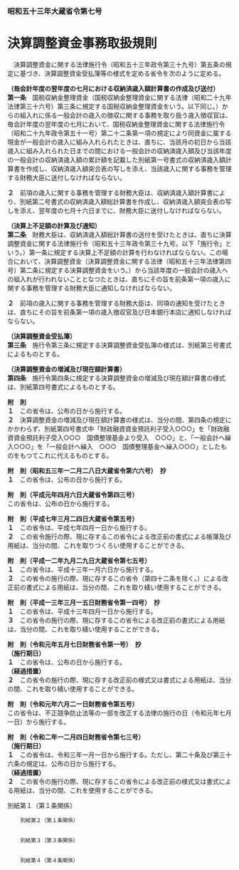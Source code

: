 ### 昭和五十三年大蔵省令第七号  
# 決算調整資金事務取扱規則  
　決算調整資金に関する法律施行令（昭和五十三年政令第三十九号）第五条の規定に基づき、決算調整資金受払簿等の様式を定める省令を次のように定める。  
  
**（毎会計年度の翌年度の七月における収納済歳入額計算書の作成及び送付）**  
**第一条**　国税収納金整理資金（国税収納金整理資金に関する法律（昭和二十九年法律第三十六号）第三条に規定する国税収納金整理資金をいう。以下同じ。）からの組入れに係る一般会計の歳入の徴収に関する事務を取り扱う歳入徴収官は、毎会計年度の翌年度の七月において、国税収納金整理資金に関する法律施行令（昭和二十九年政令第五十一号）第二十二条第一項の規定により同資金に属する現金が一般会計の歳入に組み入れられたときは、直ちに、当該月の初日から当該歳入に組み入れられた日までの間における一般会計の収納済歳入額及び当該年度の一般会計の収納済歳入額の累計額を記載した別紙第一号書式の収納済歳入額計算書を作成し、収納済歳入額突合表の写しを添え、当該歳入に関する事務を管理する財務大臣に送付しなければならない。  
  
**２**　前項の歳入に関する事務を管理する財務大臣は、収納済歳入額計算書により、別紙第二号書式の収納済歳入額総計算書を作成し、収納済歳入額突合表の写しを添え、翌年度の七月十六日までに、財務大臣に送付しなければならない。  
  
**（決算上不足額の計算及び通知）**  
**第二条**　財務大臣は、収納済歳入額総計算書の送付を受けたときは、直ちに決算調整資金に関する法律施行令（昭和五十三年政令第三十九号。以下「施行令」という。）第一条に規定する決算上不足額の計算を行わなければならない。この場合において、決算調整資金（決算調整資金に関する法律（昭和五十三年法律第四号）第二条に規定する決算調整資金をいう。）から当該年度の一般会計の歳入への組入れが行われないこととなつたときは、直ちにその旨を前条第一項の歳入に関する事務を管理する財務大臣に通知しなければならない。  
  
**２**　前項の歳入に関する事務を管理する財務大臣は、同項の通知を受けたときは、直ちにその旨を前条第一項の歳入徴収官及び日本銀行本店に通知しなければならない。  
  
**（決算調整資金受払簿）**  
**第三条**　施行令第三条に規定する決算調整資金受払簿の様式は、別紙第三号書式によるものとする。  
  
**（決算調整資金の増減及び現在額計算書）**  
**第四条**　施行令第四条に規定する決算調整資金の増減及び現在額計算書の様式は、別紙第四号書式によるものとする。  
  
**附　則**  
**１**　この省令は、公布の日から施行する。  
**２**　決算調整資金の増減及び現在額計算書の様式は、当分の間、第四条の規定にかかわらず、別紙第四号書式中「財政融資資金預託利子受入○○○」を「財政融資資金預託利子受入○○○　国債整理基金より受入　○○○」と、「一般会計へ繰入○○○」を「一般会計へ繰入　○○○　国債整理基金へ繰入○○○」としたものをもつてこれに代えるものとする。  
  
**附　則（昭和五三年一二月二八日大蔵省令第六六号）　抄**  
**１**　この省令は、公布の日から施行する。  
  
**附　則（平成元年四月六日大蔵省令第四三号）**  
この省令は、公布の日から施行する。  
  
**附　則（平成七年三月二四日大蔵省令第五号）**  
**１**　この省令は、平成七年四月一日から施行する。  
**２**　この省令施行の際、現に存するこの省令による改正前の書式による帳簿及び用紙は、当分の間、これを取りつくろい使用することができる。  
  
**附　則（平成一二年九月二九日大蔵省令第七五号）**  
**１**　この省令は、平成十三年一月六日から施行する。  
**２**　この省令の施行の際、現に存するこの省令（第四十二条を除く。）による改正前の書式による用紙は、当分の間、これを取り繕い使用することができる。  
  
**附　則（平成一三年三月一五日財務省令第一四号）　抄**  
**１**　この省令は、平成十三年四月一日から施行する。  
**３**　この省令の施行の際、現に存するこの省令による改正前の書式による用紙は、当分の間、これを取り繕い使用することができる。  
  
**附　則（令和元年五月七日財務省令第一号）　抄**  
**（施行期日）**  
**１**　この省令は、公布の日から施行する。  
**（経過措置）**  
**２**　この省令の施行の際、現に存する改正前の様式又は書式による用紙は、当分の間、これを取り繕い使用することができる。  
  
**附　則（令和元年六月二一日財務省令第五号）**  
この省令は、不正競争防止法等の一部を改正する法律の施行の日（令和元年七月一日）から施行する。  
  
**附　則（令和二年一二月四日財務省令第七三号）**  
**（施行期日）**  
**１**　この省令は、令和三年一月一日から施行する。ただし、第二十条及び第三十六条の規定は、公布の日から施行する。  
**（経過措置）**  
**２**　この省令の施行の際、現に存するこの省令による改正前の様式又は書式による用紙は、当分の間、これを使用することができる。  
  
別紙第１（第１条関係）  

          
        別紙第２（第１条関係）  

          
        別紙第３（第３条関係）  

          
        別紙第４（第４条関係）  

          
        